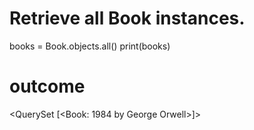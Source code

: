 # Retrieve all Book instances.
books = Book.objects.all()
print(books) 

# outcome
<QuerySet [<Book: 1984 by George Orwell>]>
